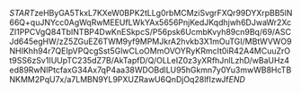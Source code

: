$START$zeHByGA5TkxL7KXeW0BPK2tLLg0rbMCMziSvgrFXQr99DYXrpBB5lN66Q+quJNYcc0AgWqRwMEEUfLWkYAx5656PnjKedJKqdhjwh6DJwaWr2XcZl1PPCVgQ84TbINTBP4DwKnESkpcS/P56psk6UcmbKvyh89cn9Bq/69/ASCJd645egHW/zZ5ZGuEZ6TWM9yf9MPMJkrA2hvkb3X1mOuTGI/MBtWVWO9NHIKhh94r7QEIpVPQcgSst5GlwCLoOMmOVOYRyKRmcIt0iR42A4MCuuZrOt9SS6zSv1IUUpTC235dZ7B/AkTapfD/Q/OLLeIZ0z3yXRfhJnlLzhD/wBaUHz4ed89RwNIPtcfaxG34Ax7qP4aa38WDOBdlLU95hGkmn7y0Yu3mwWB8HcTBNKMM2PqU7x/a7LMBN9YL9PXUZRawU6QnDjOq28lfIzwJf$END$